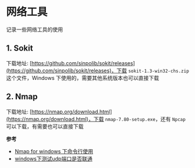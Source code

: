 # 网络工具

记录一些网络工具的使用

## 1. Sokit

下载地址: [https://github.com/sinpolib/sokit/releases](https://github.com/sinpolib/sokit/releases)，下载 `sokit-1.3-win32-chs.zip` 这个文件，Windows 下使用的，需要其他系统版本也可以直接下载

## 2. Nmap

下载地址: [https://nmap.org/download.html](https://nmap.org/download.html)，下载 `nmap-7.80-setup.exe`，还有 `Npcap` 可以下载，有需要也可以直接下载

**参考**

* [Nmap for windows 下命令行使用](https://blog.51cto.com/talk1985/1934186)
* [windows下测试udp端口是否联通](https://www.cnblogs.com/Linky008/p/10331470.html)